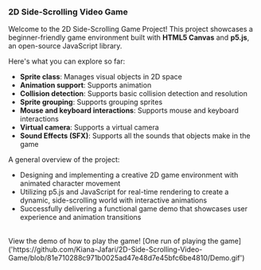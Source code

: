### 2D Side-Scrolling Video Game

Welcome to the 2D Side-Scrolling Game Project!
This project showcases a beginner-friendly game environment built with **HTML5 Canvas** and **p5.js**, an open-source JavaScript library.

Here's what you can explore so far:

- **Sprite class**: Manages visual objects in 2D space
- **Animation support**: Supports animation
- **Collision detection**: Supports basic collision detection and resolution
- **Sprite grouping**: Supports grouping sprites
- **Mouse and keyboard interactions**: Supports mouse and keyboard interactions
- **Virtual camera**: Supports a virtual camera
- **Sound Effects (SFX)**: Supports all the sounds that objects make in the game

A general overview of the project:

- Designing and implementing a creative 2D game environment with animated character movement
- Utilizing p5.js and JavaScript for real-time rendering to create a dynamic, side-scrolling world with interactive animations
- Successfully delivering a functional game demo that showcases user experience and animation transitions
</br>
View the demo of how to play the game!
[One run of playing the game]('https://github.com/Kiana-Jafari/2D-Side-Scrolling-Video-Game/blob/81e710288c971b0025ad47e48d7e45bfc6be4810/Demo.gif')
